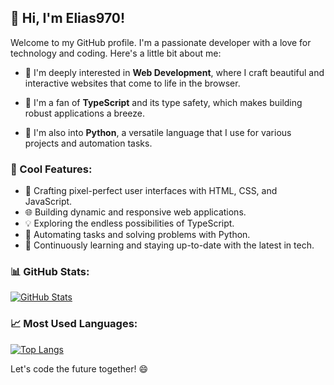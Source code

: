 ## 👋 Hi, I'm Elias970!

Welcome to my GitHub profile. I'm a passionate developer with a love for technology and coding. Here's a little bit about me:

- 👀 I'm deeply interested in **Web Development**, where I craft beautiful and interactive websites that come to life in the browser.

- 🚀 I'm a fan of **TypeScript** and its type safety, which makes building robust applications a breeze.

- 🐍 I'm also into **Python**, a versatile language that I use for various projects and automation tasks.

### 🌟 Cool Features:

- 🎨 Crafting pixel-perfect user interfaces with HTML, CSS, and JavaScript.
- 🌐 Building dynamic and responsive web applications.
- 💡 Exploring the endless possibilities of TypeScript.
- 🐍 Automating tasks and solving problems with Python.
- 🚀 Continuously learning and staying up-to-date with the latest in tech.


### 📊 GitHub Stats:

[![GitHub Stats](https://github-readme-stats.vercel.app/api?username=Elias970&show_icons=true&theme=dark)](https://github.com/Elias970)
### 📈 Most Used Languages:

[![Top Langs](https://github-readme-stats.vercel.app/api/top-langs/?username=Elias970&layout=compact&theme=dark)](https://github.com/Elias970)

Let's code the future together! 😄
